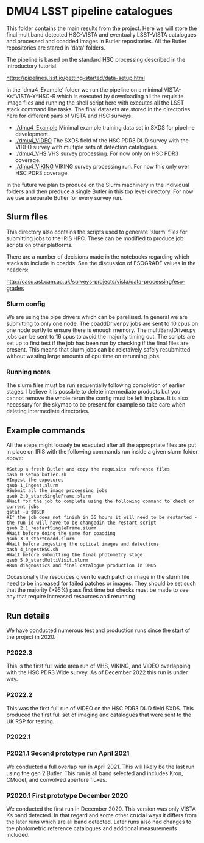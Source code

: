 # DMU4 LSST pipeline catalogues

This folder contains the main results from the project. Here we will store the final multiband detected HSC-VISTA and eventually LSST-VISTA catalogues and processed and coadded images in Butler repositories. All the Butler repositories are stared in 'data' folders.

The pipeline is based on the standard HSC processing described in the introductory tutorial

https://pipelines.lsst.io/getting-started/data-setup.html

In the 'dmu4_Example' folder we run the pipeline on a minimal VISTA-Ks^VISTA-Y^HSC-R which is executed by downloading all the requisite image files and running the shell script here with executes all the LSST stack command line tasks. The final datasets are stored in the directories here for different pairs of VISTA and HSC surveys.

- [./dmu4_Example](./dmu4_Example) Minimal example training data set in SXDS for pipeline development.
- [./dmu4_VIDEO](./dmu4_VIDEO) The SXDS field of the HSC PDR3 DUD survey with the VIDEO survey with multiple sets of detection catalogues.
- [./dmu4_VHS](./dmu4_VHS) VHS survey processing. For now only on HSC PDR3 coverage.
- [./dmu4_VIKING](./dmu4_VIKING) VIKING survey processing run. For now this only over HSC PDR3 coverage.

In the future we plan to produce on the Slurm machinery in the individual folders and then preduce a single Butler in this top level directory. 
For now we use a separate Butler for every survey run.

## Slurm files
This directory also contains the scripts used to generate 'slurm' files for submitting jobs to the IRIS HPC. These can be modified to produce job scripts on other platforms.

There are a number of decisions made in the notebooks regarding which stacks to include in coadds. See the discussion of ESOGRADE values in the headers:

http://casu.ast.cam.ac.uk/surveys-projects/vista/data-processing/eso-grades

### Slurm config

We are using the pipe drivers which can be parellised. In general we are submitting to only one node. The coaddDriver.py jobs are sent to 10 cpus on one node partly to ensure there is enough memory. The multiBandDriver.py jobs can be sent to 16 cpus to avoid the majority timing out. The scripts are set up to first test if the job has been run by checking if the final files are present. This means that slurm jobs can be reletaively safely resubmitted without wasting large amounts of cpu time on rerunning jobs.

### Running notes

The slurm files must be run sequentially following completion of earlier stages. I believe it is possible to delete intermediate products but you cannot remove the whole rerun the config must be left in place. It is also necessary for the skymap to be present for example so take care when deleting intermediate directories.

## Example commands

All the steps might loosely be executed after all the appropriate files are put in place on IRIS with the following commands run inside a given slurm folder above:

```Shell
#Setup a fresh Butler and copy the requisite reference files
bash 0_setup_butler.sh
#Ingest the exposures
qsub 1_Ingest.slurm
#Submit all the image processing jobs
qsub 2.0_startSingleFrame.slurm
#Wait for the job to complete using the following command to check on current jobs
qstat -u $USER
#If the job does not finish in 36 hours it will need to be restarted - the run id will have to be changedin the restart script
qsub 2.1_restartSingleFrame.slurm
#Wait before doing the same for coadding
qsub 3.0_startCoadd.slurm  
#Wait before ingesting the optical images and detections
bash 4_ingestHSC.sh 
#Wait before submitting the final photometry stage
qsub 5.0_startMultiVisit.slurm  
#Run diagnostics and final catalogue production in DMU5
```

Occasionally the resources given to each patch or image in the slurm file need to be increased for failed patches or images. They should be set such that the majority (>95%) pass first time but checks must be made to see any that require increased resources and rerunning.



## Run details

We have conducted numerous test and production runs since the start of the project in 2020.

### P2022.3

This is the first full wide area run of VHS, VIKING, and VIDEO overlapping with the HSC PDR3 Wide survey. As of December 2022 this run is under way.

### P2022.2

This was the first full run of VIDEO on the HSC PDR3 DUD field SXDS. This produced the first full set of imaging and catalogues that were sent to the UK RSP for testing.

### P2022.1

### P2021.1 Second prototype run April 2021

We conducted a full overlap run in April 2021. This will likely be the last run using the gen 2 Butler.
This run is all band selected and includes Kron, CModel, and convolved aperture fluxes.

### P2020.1 First prototype December 2020

We conducted the first run in December 2020. This version was only VISTA Ks band detected.
In that regard and some other crucial ways it differs from the later runs which are all band detected.
Later runs also had changes to the photometric reference catalogues and additional measurements included.

